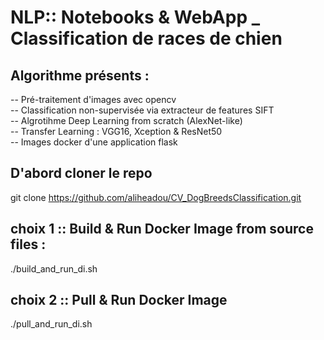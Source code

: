 # NLP:: Notebooks & WebApp _ Classification de races de chien

## Algorithme présents :

-- Pré-traitement d'images avec opencv                                    
-- Classification non-supervisée via extracteur de features SIFT                            
-- Algrotihme Deep Learning from scratch (AlexNet-like)                              
-- Transfer Learning : VGG16, Xception & ResNet50                         
-- Images docker d'une application flask                           

## D'abord cloner le repo
git clone https://github.com/aliheadou/CV_DogBreedsClassification.git

## choix 1 :: Build & Run Docker Image from source files : 
./build_and_run_di.sh

## choix 2 :: Pull & Run Docker Image 
./pull_and_run_di.sh
